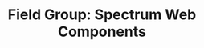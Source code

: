 ---
layout: examples.njk
title: 'Field Group: Spectrum Web Components'
displayName: Field Group
componentName: field-group
componentHeading: sp-field-group
tags:
  - component-examples
---